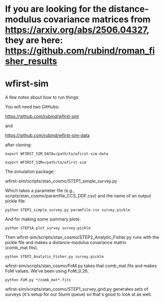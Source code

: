 # If you are looking for the distance-modulus covariance matrices from https://arxiv.org/abs/2506.04327, they are here: https://github.com/rubind/roman_fisher_results

# wfirst-sim

A few notes about how to run things:

You will need two GitHubs:

https://github.com/rubind/wfirst-sim

and

https://github.com/rubind/wfirst-sim-data

after cloning:

```export WFIRST_SIM_DATA=/path/to/wfirst-sim-data```

```export WFIRST_SIM=/path/to/wfirst-sim```

The simulation package:

wfirst-sim/scripts/stan_cosmo/STEP1_simple_survey.py

Which takes a parameter file (e.g., scripts/stan_cosmo/paramfile_CCS_DDF.csv) and the name of an output pickle file:

```python STEP1_simple_survey.py paramfile.csv survey.pickle```

And for making some summary plots:

```python STEP1A_plot_survey survey.pickle```

Then wfirst-sim/scripts/stan_cosmo/STEP2_Analytic_Fisher.py runs with the pickle file and makes a distance-modulus covariance matrix (comb_mat.fits).

```python STEP2_Analytic_Fisher.py survey.pickle```

wfirst-sim/scripts/stan_cosmo/FoM.py takes that comb_mat.fits and makes FoM values. We’ve been using FoM_0.26.

```python FoM.py */comb_mat*.fits```

wfirst-sim/scripts/stan_cosmo/STEP1_survey_grid.py generates sets of surveys (it's setup for our Slurm queue) so that's good to look at as well.
